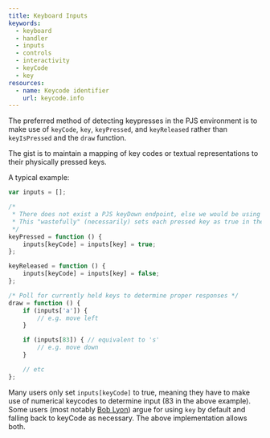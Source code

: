 ```yaml
---
title: Keyboard Inputs
keywords:
  - keyboard
  - handler
  - inputs
  - controls
  - interactivity
  - keyCode
  - key
resources:
  - name: Keycode identifier
    url: keycode.info
---
```


The preferred method of detecting keypresses in the PJS environment is to make
use of `keyCode`, `key`, `keyPressed`, and `keyReleased` rather than `keyIsPressed` and the `draw` function.

The gist is to maintain a mapping of key codes or textual representations to their physically pressed keys.

A typical example:
```js
var inputs = [];

/*
 * There does not exist a PJS keyDown endpoint, else we would be using that.
 * This "wastefully" (necessarily) sets each pressed key as true in the mapping.
 */
keyPressed = function () {
    inputs[keyCode] = inputs[key] = true;
};

keyReleased = function () {
    inputs[keyCode] = inputs[key] = false;
};

/* Poll for currently held keys to determine proper responses */
draw = function () {
    if (inputs['a']) {
        // e.g. move left
    }

    if (inputs[83]) { // equivalent to 's'
        // e.g. move down
    }

    // etc
};
```

Many users only set `inputs[keyCode]` to true, meaning they have to make use of numerical keycodes to determine input (83 in the above example). Some users (most notably [Bob Lyon](https://www.khanacademy.org/profile/kaid_1116520053705160540512971/projects)) argue for using `key` by default and falling back to keyCode as necessary. The above implementation allows both.